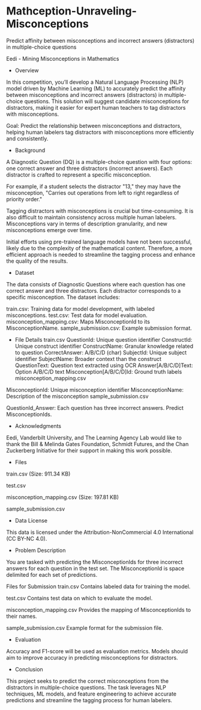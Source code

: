 # Mathception-Unraveling-Misconceptions
Predict affinity between misconceptions and incorrect answers (distractors) in multiple-choice questions

Eedi - Mining Misconceptions in Mathematics

- Overview

In this competition, you’ll develop a Natural Language Processing (NLP) model driven by Machine Learning (ML) to accurately predict the affinity between misconceptions and incorrect answers (distractors) in multiple-choice questions. This solution will suggest candidate misconceptions for distractors, making it easier for expert human teachers to tag distractors with misconceptions.

Goal: Predict the relationship between misconceptions and distractors, helping human labelers tag distractors with misconceptions more efficiently and consistently.

- Background

A Diagnostic Question (DQ) is a multiple-choice question with four options: one correct answer and three distractors (incorrect answers). Each distractor is crafted to represent a specific misconception.

For example, if a student selects the distractor "13," they may have the misconception, "Carries out operations from left to right regardless of priority order."

Tagging distractors with misconceptions is crucial but time-consuming. It is also difficult to maintain consistency across multiple human labelers. Misconceptions vary in terms of description granularity, and new misconceptions emerge over time.

Initial efforts using pre-trained language models have not been successful, likely due to the complexity of the mathematical content. Therefore, a more efficient approach is needed to streamline the tagging process and enhance the quality of the results.

- Dataset

The data consists of Diagnostic Questions where each question has one correct answer and three distractors. Each distractor corresponds to a specific misconception. The dataset includes:

train.csv: Training data for model development, with labeled misconceptions.
test.csv: Test data for model evaluation.
misconception_mapping.csv: Maps MisconceptionId to its MisconceptionName.
sample_submission.csv: Example submission format.

- File Details
train.csv
QuestionId: Unique question identifier
ConstructId: Unique construct identifier
ConstructName: Granular knowledge related to question
CorrectAnswer: A/B/C/D (char)
SubjectId: Unique subject identifier
SubjectName: Broader context than the construct
QuestionText: Question text extracted using OCR
Answer[A/B/C/D]Text: Option A/B/C/D text
Misconception[A/B/C/D]Id: Ground truth labels
misconception_mapping.csv

MisconceptionId: Unique misconception identifier
MisconceptionName: Description of the misconception
sample_submission.csv

QuestionId_Answer: Each question has three incorrect answers. Predict MisconceptionIds.

- Acknowledgments

Eedi, Vanderbilt University, and The Learning Agency Lab would like to thank the Bill & Melinda Gates Foundation, Schmidt Futures, and the Chan Zuckerberg Initiative for their support in making this work possible.

- Files

train.csv (Size: 911.34 KB)

test.csv

misconception_mapping.csv (Size: 197.81 KB)

sample_submission.csv

- Data License

This data is licensed under the Attribution-NonCommercial 4.0 International (CC BY-NC 4.0).

- Problem Description

You are tasked with predicting the MisconceptionIds for three incorrect answers for each question in the test set. The MisconceptionId is space delimited for each set of predictions.

Files for Submission
train.csv
Contains labeled data for training the model.

test.csv
Contains test data on which to evaluate the model.

misconception_mapping.csv
Provides the mapping of MisconceptionIds to their names.

sample_submission.csv
Example format for the submission file.

- Evaluation

Accuracy and F1-score will be used as evaluation metrics.
Models should aim to improve accuracy in predicting misconceptions for distractors.

- Conclusion

This project seeks to predict the correct misconceptions from the distractors in multiple-choice questions. The task leverages NLP techniques, ML models, and feature engineering to achieve accurate predictions and streamline the tagging process for human labelers.
